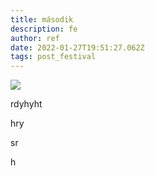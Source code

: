 ```yaml
---
title: második
description: fe
author: ref
date: 2022-01-27T19:51:27.062Z
tags: post_festival
---
```

![](/static/img/statues.jpg)

rdyhyht

hry

sr

h